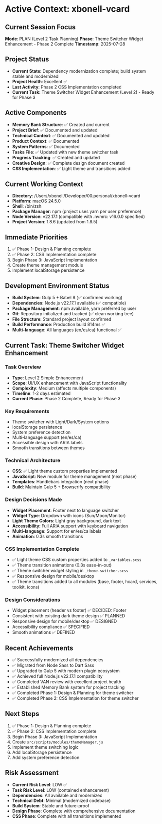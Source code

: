 # Active Context: xbonell-vcard

## Current Session Focus
**Mode**: PLAN (Level 2 Task Planning)
**Phase**: Theme Switcher Widget Enhancement - Phase 2 Complete
**Timestamp**: 2025-07-28

## Project Status
- **Current State**: Dependency modernization complete; build system stable and modernized
- **Project Health**: Excellent ✅
- **Last Activity**: Phase 2 CSS Implementation completed
- **Current Task**: Theme Switcher Widget Enhancement (Level 2) - Ready for Phase 3

## Active Components
- **Memory Bank Structure**: ✅ Created and current
- **Project Brief**: ✅ Documented and updated
- **Technical Context**: ✅ Documented and updated
- **Product Context**: ✅ Documented  
- **System Patterns**: ✅ Documented
- **Tasks File**: ✅ Updated with new theme switcher task
- **Progress Tracking**: ✅ Created and updated
- **Creative Design**: ✅ Complete design document created
- **CSS Implementation**: ✅ Light theme and transitions added

## Current Working Context
- **Directory**: /Users/xbonell/Developer/00.personal/xbonell-vcard
- **Platform**: macOS 24.5.0
- **Shell**: /bin/zsh
- **Package Manager**: npm (project uses yarn per user preference)
- **Node Version**: v22.17.1 (compatible with .nvmrc: v16.0.0 specified)
- **Project Version**: 1.8.6 (updated from 1.8.5)

## Immediate Priorities
1. ✅ Phase 1: Design & Planning complete
2. ✅ Phase 2: CSS Implementation complete
3. Begin Phase 3: JavaScript Implementation
4. Create theme management module
5. Implement localStorage persistence

## Development Environment Status
- **Build System**: Gulp 5 + Babel 8 (✅ confirmed working)
- **Dependencies**: Node.js v22.17.1 available (✅ compatible)
- **Package Management**: npm available, yarn preferred by user
- **Git**: Repository initialized and tracked (✅ clean working tree)
- **File Structure**: Standard project layout confirmed
- **Build Performance**: Production build 814ms ✅
- **Multi-language**: All languages (en/es/ca) functional ✅

## Current Task: Theme Switcher Widget Enhancement

### Task Overview
- **Type**: Level 2 Simple Enhancement
- **Scope**: UI/UX enhancement with JavaScript functionality
- **Complexity**: Medium (affects multiple components)
- **Timeline**: 1-2 days estimated
- **Current Phase**: Phase 2 Complete, Ready for Phase 3

### Key Requirements
- Theme switcher with Light/Dark/System options
- localStorage persistence
- System preference detection
- Multi-language support (en/es/ca)
- Accessible design with ARIA labels
- Smooth transitions between themes

### Technical Architecture
- **CSS**: ✅ Light theme custom properties implemented
- **JavaScript**: New module for theme management (next phase)
- **Templates**: Handlebars integration (next phase)
- **Build**: Maintain Gulp 5 + Browserify compatibility

### Design Decisions Made
- **Widget Placement**: Footer next to language switcher
- **Widget Type**: Dropdown with icons (Sun/Moon/Monitor)
- **Light Theme Colors**: Light gray background, dark text
- **Accessibility**: Full ARIA support with keyboard navigation
- **Multi-language**: Support for en/es/ca labels
- **Animation**: 0.3s smooth transitions

### CSS Implementation Complete
- ✅ Light theme CSS custom properties added to `_variables.scss`
- ✅ Theme transition animations (0.3s ease-in-out)
- ✅ Theme switcher widget styling in `_theme-switcher.scss`
- ✅ Responsive design for mobile/desktop
- ✅ Theme transitions added to all modules (base, footer, hcard, services, toolkit, icons)

### Design Considerations
- Widget placement (header vs footer) ✅ DECIDED: Footer
- Consistent with existing dark theme design ✅ PLANNED
- Responsive design for mobile/desktop ✅ DESIGNED
- Accessibility compliance ✅ SPECIFIED
- Smooth animations ✅ DEFINED

## Recent Achievements
- ✅ Successfully modernized all dependencies
- ✅ Migrated from Node Sass to Dart Sass
- ✅ Upgraded to Gulp 5 with modern plugin ecosystem
- ✅ Achieved full Node.js v22.17.1 compatibility
- ✅ Completed VAN review with excellent project health
- ✅ Established Memory Bank system for project tracking
- ✅ Completed Phase 1: Design & Planning for theme switcher
- ✅ Completed Phase 2: CSS Implementation for theme switcher

## Next Steps
1. ✅ Phase 1: Design & Planning complete
2. ✅ Phase 2: CSS Implementation complete
3. Begin Phase 3: JavaScript Implementation
4. Create `src/scripts/modules/themeManager.js`
5. Implement theme switching logic
6. Add localStorage persistence
7. Add system preference detection

## Risk Assessment
- **Current Risk Level**: LOW ✅
- **Task Risk Level**: LOW (contained enhancement)
- **Dependencies**: All available and modernized
- **Technical Debt**: Minimal (modernized codebase)
- **Build System**: Stable and future-proof
- **Design Phase**: Complete with comprehensive documentation
- **CSS Phase**: Complete with all transitions implemented
